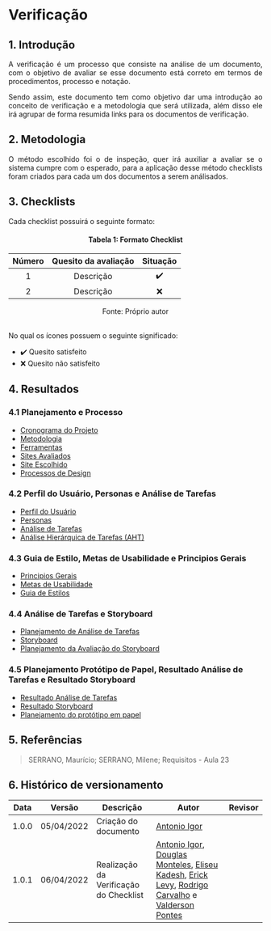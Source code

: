 # Verificação

## 1. Introdução

<p align="justify">
A verificação é um processo que consiste na análise de um documento, com o objetivo de avaliar se esse documento está correto em termos de procedimentos, processo e notação.
</p>
<p align="justify">
Sendo assim, este documento tem como objetivo dar uma introdução ao conceito de verificação e a metodologia que será utilizada, além disso ele irá agrupar de forma resumida links para os documentos de verificação. 
</p>

## 2. Metodologia

<p align="justify">
 O método escolhido foi o de inspeção, quer irá auxiliar a avaliar se o sistema cumpre com o esperado, para a aplicação desse método checklists foram criados para cada um dos documentos a serem análisados.
</p>

## 3. Checklists

<p align="justify">
Cada checklist possuirá o seguinte formato:
</p>

<center>

#### Tabela 1: Formato Checklist

| Número | Quesito da avaliação | Situação |
| :----: | :------------------: | :------: |
| 1      | Descrição            | ✔️ |
| 2      | Descrição            | ❌ |

<figcaption>Fonte: Próprio autor</figcaption>
</center>

<br>
<p align="justify">
No qual os ícones possuem o seguinte significado:
</p>

-  ✔️  Quesito satisfeito
-  ❌  Quesito não satisfeito

## 4. Resultados

### 4.1 Planejamento e Processo
- [Cronograma do Projeto](../01-Planejamento-e-Processo/Cronograma)
- [Metodologia](../01-Planejamento-e-Processo/Metodologia)
- [Ferramentas](../01-Planejamento-e-Processo/Ferramentas)
- [Sites Avaliados](../01-Planejamento-e-Processo/SitesAvaliados)
- [Site Escolhido](../01-Planejamento-e-Processo/SiteEscolhido)
- [Processos de Design](../01-Planejamento-e-Processo/Processos)

### 4.2 Perfil do Usuário, Personas e Análise de Tarefas
- [Perfil do Usuário](../02-Perfil-Persona-Analise/PerfilUsuario)
- [Personas](../02-Perfil-Persona-Analise/Personas)
- [Análise de Tarefas](../02-Perfil-Persona-Analise/AnaliseTarefas)
- [Análise Hierárquica de Tarefas (AHT)](../02-Perfil-Persona-Analise/AnaliseHierarquica)

### 4.3 Guia de Estilo, Metas de Usabilidade e Principios Gerais
- [Principios Gerais](../03-Principios-Metas-Guia/GuiaDeEstilos)
- [Metas de Usabilidade](../03-Principios-Metas-Guia/MetasUsabilidade)
- [Guia de Estilos](../03-Principios-Metas-Guia/GuiaDeEstilos)

### 4.4 Análise de Tarefas e Storyboard
- [Planejamento de Análise de Tarefas](../04-Planejamento-Avaliacao-Storyboard-Analise-tarefas/PlanejamentoAnaliseTarefas)
- [Storyboard](../04-Planejamento-Avaliacao-Storyboard-Analise-tarefas/Storyboard)
- [Planejamento da Avaliação do Storyboard](../04-Planejamento-Avaliacao-Storyboard-Analise-tarefas/PlanejamentoAvaliacaoStoryboard)

### 4.5 Planejamento Protótipo de Papel, Resultado Análise de Tarefas e Resultado Storyboard
- [Resultado Análise de Tarefas](../05-Relato-Resultado-Planejamento-do-Storyboard-Analise-tarefas/ResultadoAnaliseTarefas)
- [Resultado Storyboard](../05-Relato-Resultado-Planejamento-do-Storyboard-Analise-tarefas/ResultadoStoryboard)
- [Planejamento do protótipo em papel](../05-Relato-Resultado-Planejamento-do-Storyboard-Analise-tarefas/PlanejamentoPrototipoPapel)

## 5. Referências

> SERRANO, Maurício; SERRANO, Milene; Requisitos - Aula 23

## 6. Histórico de versionamento

|Data|Versão|Descrição|Autor|Revisor
|-|-|-|-|-|
|1.0.0|05/04/2022| Criação do documento | [Antonio Igor](https://github.com/antonioigorcarvalho) |  |
|1.0.1|06/04/2022| Realização da Verificação do Checklist | [Antonio Igor](https://github.com/antonioigorcarvalho), [Douglas Monteles](https://github.com/douglasmonteles), [Eliseu Kadesh](https://github.com/eliseukadesh67), [Erick Levy](https://github.com/ericklevy), [Rodrigo Carvalho](https://github.com/Rocsantos) e  [Valderson Pontes](https://github.com/valdersonjr)
